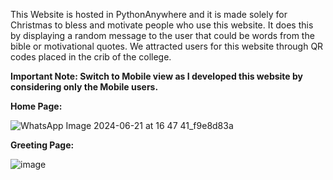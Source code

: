 This Website is hosted in PythonAnywhere and it is made solely for Christmas to bless and motivate people who use this website. It does this by displaying a random message to the user that could be words from the bible or motivational quotes. We attracted users for this website through QR codes placed in the crib of the college. 

**Important Note: Switch to Mobile view as I developed this website by considering only the Mobile users.**

**Home Page:**

![WhatsApp Image 2024-06-21 at 16 47 41_f9e8d83a](https://github.com/Hariishere/Greeting-Website/assets/120077380/567baef4-9c84-4e4a-b0c1-84bc920c8028)


**Greeting Page:**

![image](https://github.com/Hariishere/Greeting-Website/assets/120077380/4a92b983-9c50-4fc1-aadc-c87f31098a46)




